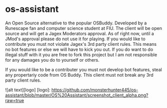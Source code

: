 # os-assistant
An Open Source alternative to the popular OSBuddy. Developed by a Runescape fan and computer science student at FIU. The client will be open source and will get a Jagex Moderators approval. As of right now, until a JMod's approval please do not use it for playing. If you would like to contribute you must not violate Jagex's 3rd party client rules. This means no bot features or else we will have to kick you out. If you do want to do illegal stuff with it you are free to fork this project but I am not responsible for any damages you do to yourself or others.

If you would like to be a contributer you must not develop bot features, steal any propertariy code from OS Buddy. This client must not break any 3rd party client rules.


![alt text][logo]
[logo]: https://github.com/monsterhunter445/os-assistant/blob/master/OS%20Assistant/screenshot_client_alpha.png?raw=true
